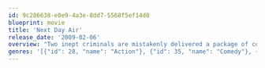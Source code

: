 ```yaml
---
id: 9c286638-e0e9-4a3e-8dd7-5568f5ef14d0
blueprint: movie
title: 'Next Day Air'
release_date: '2009-02-06'
overview: "Two inept criminals are mistakenly delivered a package of cocaine and think they've hit the jackpot, triggering a series of events that changes ten people's lives forever."
genres: '[{"id": 28, "name": "Action"}, {"id": 35, "name": "Comedy"}, {"id": 80, "name": "Crime"}]'
---
```

